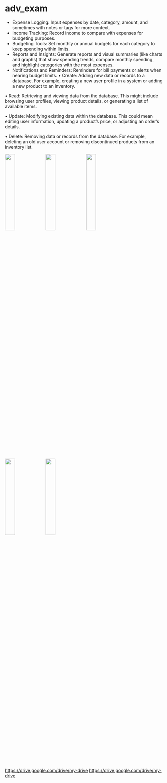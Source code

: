 # adv_exam

-    Expense Logging: Input expenses by date, category, amount, and sometimes with notes or tags for more context.
-  Income Tracking: Record income to compare with expenses for budgeting purposes.
 - Budgeting Tools: Set monthly or annual budgets for each category to keep spending within limits.
- Reports and Insights: Generate reports and visual summaries (like charts and graphs) that show spending trends, compare monthly spending, and highlight categories with the most expenses.
- Notifications and Reminders: Reminders for bill payments or alerts when nearing budget limits.
• Create: Adding new data or records to a database. For example, creating a new user profile in a system or adding a new product to an inventory.

• Read: Retrieving and viewing data from the database. This might include browsing user profiles, viewing product details, or generating a list of available items.

• Update: Modifying existing data within the database. This could mean editing user information, updating a product’s price, or adjusting an order’s details.

• Delete: Removing data or records from the database. For example, deleting an old user account or removing discontinued products from an inventory list.


<img src="https://github.com/user-attachments/assets/49630b1c-3141-442d-9c52-6d0cd361f589" height =25% width =25%>
<img src="https://github.com/user-attachments/assets/2eca1820-4830-4169-b38a-de7e5f180af5" height =25% width =25%>
<img src="https://github.com/user-attachments/assets/b4c73df7-a8ce-4b89-9d88-2cee0050210e"height =25% width =25%>
<img src="https://github.com/user-attachments/assets/5018ffdb-625f-48de-975a-182b6d0e85fb"height =25% width=25%>
<img src="https://github.com/user-attachments/assets/9ea7e422-8115-47e8-840c-ce80b814777f"height =25% width=25%>

https://drive.google.com/drive/my-drive
https://drive.google.com/drive/my-drive
